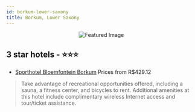 ```yaml
---
id: borkum-lower-saxony
title: Borkum, Lower Saxony
---
```


<center><img src="https://i.travelapi.com/hotels/32000000/31970000/31961600/31961511/14223471_z.jpg" alt="Featured Image" /></center>


##  3 star hotels - ⭐️⭐️⭐️

-    [Sporthotel Bloemfontein Borkum](https://us.hurb.com/hotels/borkum/sporthotel-bloemfontein-borkum-JNP-JP356992?cmp=18055) Prices from R$429.12
   > Take advantage of recreational opportunities offered, including a sauna, a fitness center, and bicycles to rent. Additional amenities at this hotel include complimentary wireless Internet access and tour/ticket assistance.
